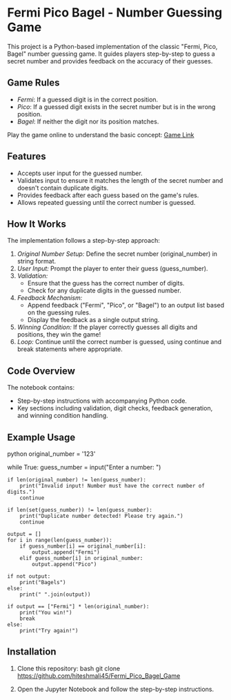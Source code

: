 # Fermi Pico Bagel - Number Guessing Game

This project is a Python-based implementation of the classic "Fermi, Pico, Bagel" number guessing game. It guides players step-by-step to guess a secret number and provides feedback on the accuracy of their guesses.

## Game Rules
- *Fermi*: If a guessed digit is in the correct position.
- *Pico*: If a guessed digit exists in the secret number but is in the wrong position.
- *Bagel*: If neither the digit nor its position matches.

Play the game online to understand the basic concept: [Game Link](https://communicrossings.com/html/js/pfb.htm)

## Features
- Accepts user input for the guessed number.
- Validates input to ensure it matches the length of the secret number and doesn't contain duplicate digits.
- Provides feedback after each guess based on the game's rules.
- Allows repeated guessing until the correct number is guessed.

## How It Works
The implementation follows a step-by-step approach:
1. *Original Number Setup:* Define the secret number (original_number) in string format.
2. *User Input:* Prompt the player to enter their guess (guess_number).
3. *Validation:*
   - Ensure that the guess has the correct number of digits.
   - Check for any duplicate digits in the guessed number.
4. *Feedback Mechanism:*
   - Append feedback ("Fermi", "Pico", or "Bagel") to an output list based on the guessing rules.
   - Display the feedback as a single output string.
5. *Winning Condition:* If the player correctly guesses all digits and positions, they win the game!
6. *Loop:* Continue until the correct number is guessed, using continue and break statements where appropriate.

## Code Overview
The notebook contains:
- Step-by-step instructions with accompanying Python code.
- Key sections including validation, digit checks, feedback generation, and winning condition handling.

## Example Usage
python
original_number = '123'

while True:
    guess_number = input("Enter a number: ")

    if len(original_number) != len(guess_number):
        print("Invalid input! Number must have the correct number of digits.")
        continue

    if len(set(guess_number)) != len(guess_number):
        print("Duplicate number detected! Please try again.")
        continue

    output = []
    for i in range(len(guess_number)):
        if guess_number[i] == original_number[i]:
            output.append("Fermi")
        elif guess_number[i] in original_number:
            output.append("Pico")

    if not output:
        print("Bagels")
    else:
        print(" ".join(output))

    if output == ["Fermi"] * len(original_number):
        print("You win!")
        break
    else:
        print("Try again!")


## Installation
1. Clone this repository:
   bash
   git clone https://github.com/hiteshmali45/Fermi_Pico_Bagel_Game
   
2. Open the Jupyter Notebook and follow the step-by-step instructions.
